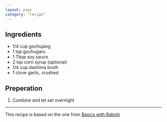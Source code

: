 ```yaml
---
layout: page
category: "recipe"
---
```


## Ingredients
- 1/4 cup gochujang 
- 1 tsp gochugaru 
- 1 Tbsp soy sauce 
- 2 tsp corn syrup (optional)
- 1/4 cup dashima broth
- 1 clove garlic, crushed

## Preperation
1. Combine and let set overnight

---
This recipe is based on the one from [Basics with Babish](https://basicswithbabish.co/basicsepisodes/korean-rice-cakes)